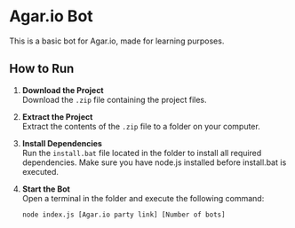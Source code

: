 # Agar.io Bot

This is a basic bot for Agar.io, made for learning purposes.

## How to Run

1. **Download the Project**  
   Download the `.zip` file containing the project files.

2. **Extract the Project**  
   Extract the contents of the `.zip` file to a folder on your computer.

3. **Install Dependencies**  
   Run the `install.bat` file located in the folder to install all required dependencies. Make sure you have node.js installed before install.bat is executed.

4. **Start the Bot**  
   Open a terminal in the folder and execute the following command:  
   ```bash
   node index.js [Agar.io party link] [Number of bots]
